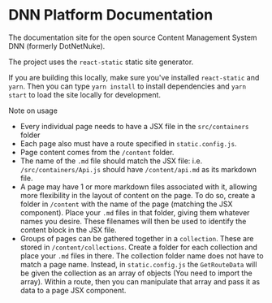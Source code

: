 # DNN Platform Documentation

The documentation site for the open source Content Management System DNN (formerly DotNetNuke).

The project uses the `react-static` static site generator.

If you are building this locally, make sure you've installed `react-static` and `yarn`. Then you can type `yarn install` to install dependencies and `yarn start` to load the site locally for development.

Note on usage

* Every individual page needs to have a JSX file in the `src/containers` folder
* Each page also must have a route specified in `static.config.js`.
* Page content comes from the `/content` folder. 
* The name of the `.md` file should match the JSX file: i.e. `/src/containers/Api.js` should have `/content/api.md` as its markdown file.
* A page may have 1 or more markdown files associated with it, allowing more flexibility in the layout of content on the page. To do so, create a folder in `/content` with the name of the page (matching the JSX component). Place your `.md` files in that folder, giving them whatever names you desire. These filenames will then be used to identify the content block in the JSX file.
* Groups of pages can be gathered together in a `collection`. These are stored in `/content/collections`. Create a folder for each collection and place your `.md` files in there. The collection folder name does not have to match a page name. Instead, in `static.config.js` the `GetRouteData` will be given the collection as an array of objects (You need to import the array). Within a route, then you can manipulate that array and pass it as data to a page JSX component.
